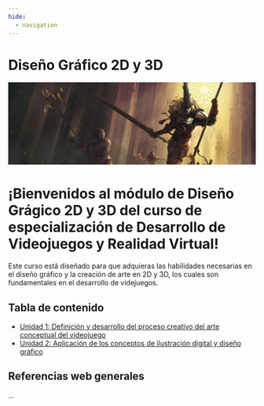 ```yaml
---
hide:
  - navigation
---
```


# Diseño Gráfico 2D y 3D
![](assets/web-warrior-sword-cathedral-creature-battle-armor-mask-candle-da.jpg)

# ¡Bienvenidos al módulo de **Diseño Grágico 2D y 3D** del curso de especialización de **Desarrollo de Videojuegos y Realidad Virtual**!

Este curso está diseñado para que adquieras las habilidades necesarias en el diseño gráfico y la creación de arte en 2D y 3D, los cuales son fundamentales en el desarrollo de videjuegos.

## Tabla de contenido

* [Unidad 1: Definición y desarrollo del proceso creativo del arte conceptual del videojuego](ud1.md)
* [Unidad 2: Aplicación de los conceptos de ilustración digital y diseño gráfico]()


## Referencias web generales

...
